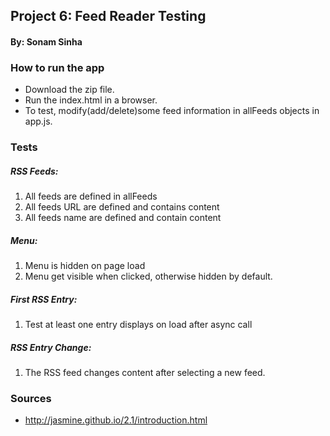 ## Project 6: Feed Reader Testing
#### By: Sonam Sinha

### How to run the app
  * Download the zip file. 
  * Run the index.html in a browser.
  * To test, modify(add/delete)some feed information in allFeeds objects in app.js.

### Tests
##### RSS Feeds:
  1. All feeds are defined in allFeeds
  2. All feeds URL are defined and contains content
  3. All feeds name are defined and contain content

##### Menu:
  1. Menu is hidden on page load
  2. Menu get visible when clicked, otherwise hidden by default.

##### First RSS Entry:
  1. Test at least one entry displays on load after async call
  
##### RSS Entry Change:
  1. The RSS feed changes content after selecting a new feed.

### Sources
* http://jasmine.github.io/2.1/introduction.html
